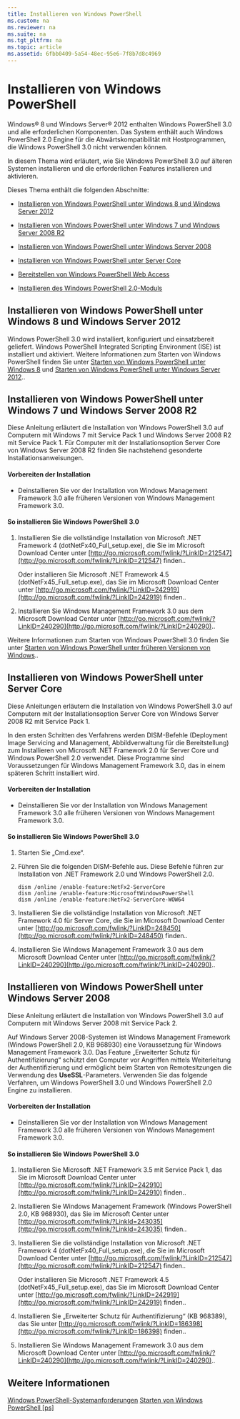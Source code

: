```yaml
---
title: Installieren von Windows PowerShell
ms.custom: na
ms.reviewer: na
ms.suite: na
ms.tgt_pltfrm: na
ms.topic: article
ms.assetid: 6fbb0409-5a54-48ec-95e6-7f8b7d8c4969
---
```

# Installieren von Windows PowerShell
Windows® 8 und Windows Server® 2012 enthalten Windows PowerShell 3.0 und alle erforderlichen Komponenten. Das System enthält auch Windows PowerShell 2.0 Engine für die Abwärtskompatibilität mit Hostprogrammen, die Windows PowerShell 3.0 nicht verwenden können.

In diesem Thema wird erläutert, wie Sie Windows PowerShell 3.0 auf älteren Systemen installieren und die erforderlichen Features installieren und aktivieren.

Dieses Thema enthält die folgenden Abschnitte:

-   [Installieren von Windows PowerShell unter Windows 8 und Windows Server 2012](Installing-Windows-PowerShell.md#BKMK_InstallingOnWindows8andWindowsServer2012)

-   [Installieren von Windows PowerShell unter Windows 7 und Windows Server 2008 R2](Installing-Windows-PowerShell.md#BKMK_InstallingOnWindows7andWindowsServer2008R2)

-   [Installieren von Windows PowerShell unter Windows Server 2008](Installing-Windows-PowerShell.md#BKMK_InstallingOnWindowsServer2008LH)

-   [Installieren von Windows PowerShell unter Server Core](Installing-Windows-PowerShell.md#BKMK_InstallingOnServerCore)

-   [Bereitstellen von Windows PowerShell Web Access](https://technet.microsoft.com/en-us/library/639d0eff-98a3-4124-b52c-26921ebd98b0)

-   [Installieren des Windows PowerShell 2.0-Moduls](Installing-the-Windows-PowerShell-2.0-Engine.md)

## <a name="BKMK_InstallingOnWindows8andWindowsServer2012"></a>Installieren von Windows PowerShell unter Windows 8 und Windows Server 2012
Windows PowerShell 3.0 wird installiert, konfiguriert und einsatzbereit geliefert. Windows PowerShell Integrated Scripting Environment (ISE) ist installiert und aktiviert. Weitere Informationen zum Starten von Windows PowerShell finden Sie unter [Starten von Windows PowerShell unter Windows 8](https://technet.microsoft.com/en-us/library/d7be1668-8617-4890-ad90-dd9765fbd2c3) und [Starten von Windows PowerShell unter Windows Server 2012](https://technet.microsoft.com/en-us/library/4fc0110a-cc0c-42a4-bbb5-3cc89a0fc968)..

## <a name="BKMK_InstallingOnWindows7andWindowsServer2008R2"></a>Installieren von Windows PowerShell unter Windows 7 und Windows Server 2008 R2
Diese Anleitung erläutert die Installation von Windows PowerShell 3.0 auf Computern mit Windows 7 mit Service Pack 1 und Windows Server 2008 R2 mit Service Pack 1. Für Computer mit der Installationsoption Server Core von Windows Server 2008 R2 finden Sie nachstehend gesonderte Installationsanweisungen.

#### Vorbereiten der Installation

-   Deinstallieren Sie vor der Installation von Windows Management Framework 3.0 alle früheren Versionen von Windows Management Framework 3.0.

#### So installieren Sie Windows PowerShell 3.0

1.  Installieren Sie die vollständige Installation von Microsoft .NET Framework 4 (dotNetFx40\_Full\_setup.exe), die Sie im Microsoft Download Center unter [http://go.microsoft.com/fwlink/?LinkID=212547](http://go.microsoft.com/fwlink/?LinkID=212547) finden..

    Oder installieren Sie Microsoft .NET Framework 4.5 (dotNetFx45\_Full\_setup.exe), das Sie im Microsoft Download Center unter [http://go.microsoft.com/fwlink/?LinkID=242919](http://go.microsoft.com/fwlink/?LinkID=242919) finden..

2.  Installieren Sie Windows Management Framework 3.0 aus dem Microsoft Download Center unter [http://go.microsoft.com/fwlink/?LinkID=240290](http://go.microsoft.com/fwlink/?LinkID=240290)..

Weitere Informationen zum Starten von Windows PowerShell 3.0 finden Sie unter [Starten von Windows PowerShell unter früheren Versionen von Windows](Starting-Windows-PowerShell-on-Earlier-Versions-of-Windows.md)..

## <a name="BKMK_InstallingOnServerCore"></a>Installieren von Windows PowerShell unter Server Core
Diese Anleitungen erläutern die Installation von Windows PowerShell 3.0 auf Computern mit der Installationsoption Server Core von Windows Server 2008 R2 mit Service Pack 1.

In den ersten Schritten des Verfahrens werden DISM-Befehle (Deployment Image Servicing and Management, Abbildverwaltung für die Bereitstellung) zum Installieren von Microsoft .NET Framework 2.0 für Server Core und Windows PowerShell 2.0 verwendet. Diese Programme sind Voraussetzungen für Windows Management Framework 3.0, das in einem späteren Schritt installiert wird.

#### Vorbereiten der Installation

-   Deinstallieren Sie vor der Installation von Windows Management Framework 3.0 alle früheren Versionen von Windows Management Framework 3.0.

#### So installieren Sie Windows PowerShell 3.0

1.  Starten Sie „Cmd.exe“.

2.  Führen Sie die folgenden DISM-Befehle aus. Diese Befehle führen zur Installation von .NET Framework 2.0 und Windows PowerShell 2.0.

    ```
    dism /online /enable-feature:NetFx2-ServerCore
    dism /online /enable-feature:MicrosoftWindowsPowerShell
    dism /online /enable-feature:NetFx2-ServerCore-WOW64
    ```

3.  Installieren Sie die vollständige Installation von Microsoft .NET Framework 4.0 für Server Core, die Sie im Microsoft Download Center unter [http://go.microsoft.com/fwlink/?LinkID=248450](http://go.microsoft.com/fwlink/?LinkID=248450) finden..

4.  Installieren Sie Windows Management Framework 3.0 aus dem Microsoft Download Center unter [http://go.microsoft.com/fwlink/?LinkID=240290](http://go.microsoft.com/fwlink/?LinkID=240290)..

## <a name="BKMK_InstallingOnWindowsServer2008LH"></a>Installieren von Windows PowerShell unter Windows Server 2008
Diese Anleitung erläutert die Installation von Windows PowerShell 3.0 auf Computern mit Windows Server 2008 mit Service Pack 2.

Auf Windows Server 2008-Systemen ist Windows Management Framework (Windows PowerShell 2.0, KB 968930) eine Voraussetzung für Windows Management Framework 3.0. Das Feature „Erweiterter Schutz für Authentifizierung“ schützt den Computer vor Angriffen mittels Weiterleitung der Authentifizierung und ermöglicht beim Starten von Remotesitzungen die Verwendung des **UseSSL**-Parameters. Verwenden Sie das folgende Verfahren, um Windows PowerShell 3.0 und Windows PowerShell 2.0 Engine zu installieren.

#### Vorbereiten der Installation

-   Deinstallieren Sie vor der Installation von Windows Management Framework 3.0 alle früheren Versionen von Windows Management Framework 3.0.

#### So installieren Sie Windows PowerShell 3.0

1.  Installieren Sie Microsoft .NET Framework 3.5 mit Service Pack 1, das Sie im Microsoft Download Center unter [http://go.microsoft.com/fwlink/?LinkID=242910](http://go.microsoft.com/fwlink/?LinkID=242910) finden..

2.  Installieren Sie Windows Management Framework (Windows PowerShell 2.0, KB 968930), das Sie im Microsoft Center unter [http://go.microsoft.com/fwlink/?LinkId=243035](http://go.microsoft.com/fwlink/?LinkId=243035) finden..

3.  Installieren Sie die vollständige Installation von Microsoft .NET Framework 4 (dotNetFx40\_Full\_setup.exe), die Sie im Microsoft Download Center unter [http://go.microsoft.com/fwlink/?LinkID=212547](http://go.microsoft.com/fwlink/?LinkID=212547) finden..

    Oder installieren Sie Microsoft .NET Framework 4.5 (dotNetFx45\_Full\_setup.exe), das Sie im Microsoft Download Center unter [http://go.microsoft.com/fwlink/?LinkID=242919](http://go.microsoft.com/fwlink/?LinkID=242919) finden..

4.  Installieren Sie „Erweiterter Schutz für Authentifizierung“ (KB 968389), das Sie unter [http://go.microsoft.com/fwlink/?LinkID=186398](http://go.microsoft.com/fwlink/?LinkID=186398) finden..

5.  Installieren Sie Windows Management Framework 3.0 aus dem Microsoft Download Center unter [http://go.microsoft.com/fwlink/?LinkID=240290](http://go.microsoft.com/fwlink/?LinkID=240290)..

## Weitere Informationen
[Windows PowerShell-Systemanforderungen](Windows-PowerShell-System-Requirements.md)
[Starten von Windows PowerShell [ps]](https://technet.microsoft.com/en-us/library/8ec8c2d7-8e7c-4722-a3d2-498fe5739a8e)



<!--HONumber=May16_HO2-->


